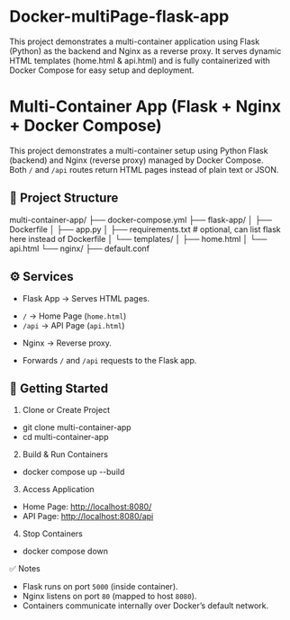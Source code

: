 # Docker-multiPage-flask-app
 This project demonstrates a multi-container application using Flask (Python) as the backend and Nginx as a reverse proxy. It serves dynamic HTML templates (home.html &amp; api.html) and is fully containerized with Docker Compose for easy setup and deployment.

# Multi-Container App (Flask + Nginx + Docker Compose)

This project demonstrates a multi-container setup using Python Flask (backend) and Nginx (reverse proxy) managed by Docker Compose.  
Both `/` and `/api` routes return HTML pages instead of plain text or JSON.


## 📂 Project Structure

multi-container-app/
├── docker-compose.yml
├── flask-app/
│   ├── Dockerfile
│   ├── app.py
│   ├── requirements.txt      # optional, can list flask here instead of Dockerfile
│   └── templates/
│       ├── home.html
│       └── api.html
└── nginx/
├── default.conf



## ⚙️ Services
 * Flask App → Serves HTML pages.  
  - `/` → Home Page (`home.html`)  
  - `/api` → API Page (`api.html`)  
 * Nginx → Reverse proxy.  
  - Forwards `/` and `/api` requests to the Flask app.  



## 🚀 Getting Started

1. Clone or Create Project   
* git clone <your-repo-url> multi-container-app
* cd multi-container-app


 2. Build & Run Containers
* docker compose up --build


3. Access Application
* Home Page: [http://localhost:8080/](http://localhost:8080/)
* API Page: [http://localhost:8080/api](http://localhost:8080/api)

4. Stop Containers
* docker compose down


✅ Notes
* Flask runs on port `5000` (inside container).
* Nginx listens on port `80` (mapped to host `8080`).
* Containers communicate internally over Docker’s default network.
